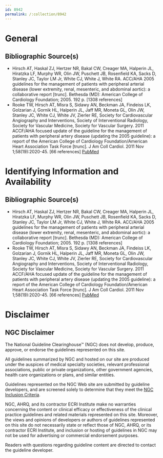 ```yaml
---
id: 8942
permalink: /:collection/8942
---
```


# General

## Bibliographic Source(s)

- Hirsch AT, Haskal ZJ, Hertzer NR, Bakal CW, Creager MA, Halperin JL, Hiratzka LF, Murphy WR, Olin JW, Puschett JB, Rosenfield KA, Sacks D, Stanley JC, Taylor LM Jr, White CJ, White J, White RA. ACC/AHA 2005 guidelines for the management of patients with peripheral arterial disease (lower extremity, renal, mesenteric, and abdominal aortic): a collaborative report [trunc]. Bethesda (MD): American College of Cardiology Foundation; 2005. 192 p. [1308 references]
- Rooke TW, Hirsch AT, Misra S, Sidawy AN, Beckman JA, Findeiss LK, Golzarian J, Gornik HL, Halperin JL, Jaff MR, Moneta GL, Olin JW, Stanley JC, White CJ, White JV, Zierler RE, Society for Cardiovascular Angiography and Interventions, Society of Interventional Radiology, Society for Vascular Medicine, Society for Vascular Surgery. 2011 ACCF/AHA focused update of the guideline for the management of patients with peripheral artery disease (updating the 2005 guideline): a report of the American College of Cardiology Foundation/American Heart Association Task Force [trunc]. J Am Coll Cardiol. 2011 Nov 1;58(19):2020-45. [66 references] [ PubMed ](http://www.ncbi.nlm.nih.gov/entrez/query.fcgi?cmd=Retrieve&db=pubmed&dopt=Abstract&list_uids=21963765)

# Identifying Information and Availability

## Bibliographic Source(s)

- Hirsch AT, Haskal ZJ, Hertzer NR, Bakal CW, Creager MA, Halperin JL, Hiratzka LF, Murphy WR, Olin JW, Puschett JB, Rosenfield KA, Sacks D, Stanley JC, Taylor LM Jr, White CJ, White J, White RA. ACC/AHA 2005 guidelines for the management of patients with peripheral arterial disease (lower extremity, renal, mesenteric, and abdominal aortic): a collaborative report [trunc]. Bethesda (MD): American College of Cardiology Foundation; 2005. 192 p. [1308 references]
- Rooke TW, Hirsch AT, Misra S, Sidawy AN, Beckman JA, Findeiss LK, Golzarian J, Gornik HL, Halperin JL, Jaff MR, Moneta GL, Olin JW, Stanley JC, White CJ, White JV, Zierler RE, Society for Cardiovascular Angiography and Interventions, Society of Interventional Radiology, Society for Vascular Medicine, Society for Vascular Surgery. 2011 ACCF/AHA focused update of the guideline for the management of patients with peripheral artery disease (updating the 2005 guideline): a report of the American College of Cardiology Foundation/American Heart Association Task Force [trunc]. J Am Coll Cardiol. 2011 Nov 1;58(19):2020-45. [66 references] [ PubMed ](http://www.ncbi.nlm.nih.gov/entrez/query.fcgi?cmd=Retrieve&db=pubmed&dopt=Abstract&list_uids=21963765)

# Disclaimer

## NGC Disclaimer

The National Guideline Clearinghouse™ (NGC) does not develop, produce, approve, or endorse the guidelines represented on this site.

All guidelines summarized by NGC and hosted on our site are produced under the auspices of medical specialty societies, relevant professional associations, public or private organizations, other government agencies, health care organizations or plans, and similar entities.

Guidelines represented on the NGC Web site are submitted by guideline developers, and are screened solely to determine that they meet the [NGC Inclusion Criteria](/help-and-about/summaries/inclusion-criteria).

NGC, AHRQ, and its contractor ECRI Institute make no warranties concerning the content or clinical efficacy or effectiveness of the clinical practice guidelines and related materials represented on this site. Moreover, the views and opinions of developers or authors of guidelines represented on this site do not necessarily state or reflect those of NGC, AHRQ, or its contractor ECRI Institute, and inclusion or hosting of guidelines in NGC may not be used for advertising or commercial endorsement purposes.

Readers with questions regarding guideline content are directed to contact the guideline developer.

